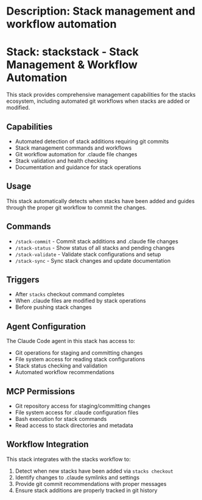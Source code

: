 # Description: Stack management and workflow automation

# Stack: stackstack - Stack Management & Workflow Automation

This stack provides comprehensive management capabilities for the stacks ecosystem, including automated git workflows when stacks are added or modified.

## Capabilities
- Automated detection of stack additions requiring git commits
- Stack management commands and workflows
- Git workflow automation for .claude file changes
- Stack validation and health checking
- Documentation and guidance for stack operations

## Usage
This stack automatically detects when stacks have been added and guides through the proper git workflow to commit the changes.

## Commands
- `/stack-commit` - Commit stack additions and .claude file changes
- `/stack-status` - Show status of all stacks and pending changes
- `/stack-validate` - Validate stack configurations and setup
- `/stack-sync` - Sync stack changes and update documentation

## Triggers
- After `stacks` checkout command completes
- When .claude files are modified by stack operations
- Before pushing stack changes

## Agent Configuration
The Claude Code agent in this stack has access to:
- Git operations for staging and committing changes
- File system access for reading stack configurations
- Stack status checking and validation
- Automated workflow recommendations

## MCP Permissions
- Git repository access for staging/committing changes
- File system access for .claude configuration files
- Bash execution for stack commands
- Read access to stack directories and metadata

## Workflow Integration
This stack integrates with the stacks workflow to:
1. Detect when new stacks have been added via `stacks checkout`
2. Identify changes to .claude symlinks and settings
3. Provide git commit recommendations with proper messages
4. Ensure stack additions are properly tracked in git history